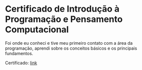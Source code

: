# Certificado de Introdução à Programação e Pensamento Computacional

Foi onde eu conheci e tive meu primeiro contato com a área da programação, aprendi sobre os conceitos básicos e os principais fundamentos.

Certificado: [link](https://www.dio.me/certificate/B08690DE/share)